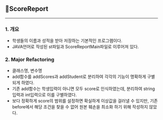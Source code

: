 ## 📌ScoreReport
---
### 1. 개요
- 학생들의 이름과 성적을 받아 저장하는 기본적인 프로그램이다.
- JAVA언어로 작성된 st파일과 ScoreReportMain파일로 이루어져 있다.

### 2. Major Refactoring
- 클래스명, 변수명
- add함수를 addScores과 addStudent로 분리하여 각각의 기능이 명확하게 구별 되게 하였다.
- 기존 add함수는 학생입력이 아니면 모두 score로 인식하였는데, 분리하여 string입력과 int입력으로 이를 구별하였다.
- 보다 정확하게 score의 범위를 설정하면 확실하게 이상값을 걸러낼 수 있지만, 기존 before에서 해당 조건을 찾을 수 없어 원본 훼손을 최소화 하기 위해 작성하지 않았다. 
